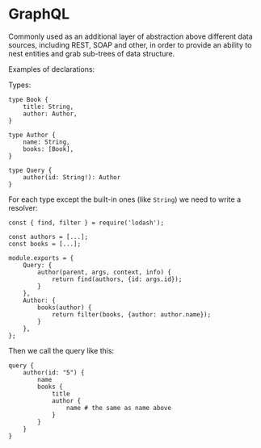 # GraphQL

Commonly used as an additional layer of abstraction above different data sources, including REST, SOAP and other, in order to provide an ability to nest entities and grab sub-trees of data structure.

Examples of declarations:<br />

Types:
~~~~
type Book {
    title: String,
    author: Author,
}

type Author {
    name: String,
    books: [Book],
}

type Query {
    author(id: String!): Author
}
~~~~

For each type except the built-in ones (like `String`) we need to write a resolver:
~~~~
const { find, filter } = require('lodash');

const authors = [...];
const books = [...];

module.exports = {
    Query: {
        author(parent, args, context, info) {
            return find(authors, {id: args.id});
        }
    },
    Author: {
        books(author) {
            return filter(books, {author: author.name});
        }
    },
};
~~~~

Then we call the query like this:
~~~~
query {
    author(id: "5") {
        name
        books {
            title
            author {
                name # the same as name above
            }
        }
    }
}
~~~~
